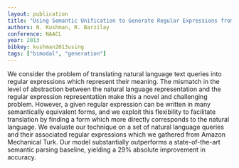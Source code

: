 ```yaml
---
layout: publication
title: "Using Semantic Unification to Generate Regular Expressions from Natural Language"
authors: N. Kushman, R. Barzilay
conference: NAACL
year: 2013
bibkey: kushman2013using
tags: ["bimodal", "generation"]
---
```

We consider the problem of translating natural language text queries into regular expressions which represent their meaning. The mismatch in the level of abstraction between the natural language representation and the regular expression representation make this a novel and challenging problem. However, a given regular expression can be written in many semantically equivalent forms, and we exploit this flexibility to facilitate translation by finding a form which more directly corresponds to the natural language. We evaluate our technique on a set of natural language queries and their associated regular expressions which we gathered from Amazon Mechanical Turk. Our model substantially outperforms a state-of-the-art semantic parsing baseline, yielding a 29% absolute improvement in accuracy.
